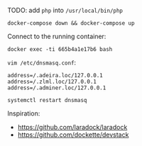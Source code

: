 TODO: add `php` into `/usr/local/bin/php`

    docker-compose down && docker-compose up

Connect to the running container:

    docker exec -ti 665b4a1e17b6 bash

`vim /etc/dnsmasq.conf`:

    address=/.adeira.loc/127.0.0.1
    address=/.zlml.loc/127.0.0.1
    address=/.adminer.loc/127.0.0.1

`systemctl restart dnsmasq`

Inspiration:
- https://github.com/laradock/laradock
- https://github.com/dockette/devstack
